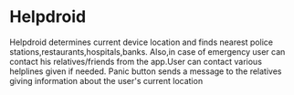 # Helpdroid
Helpdroid determines current device location and finds nearest police stations,restaurants,hospitals,banks.
Also,in case of emergency user can contact his relatives/friends from the app.User can contact various helplines given if needed.
Panic button sends a message to the relatives giving information about the user's current location
